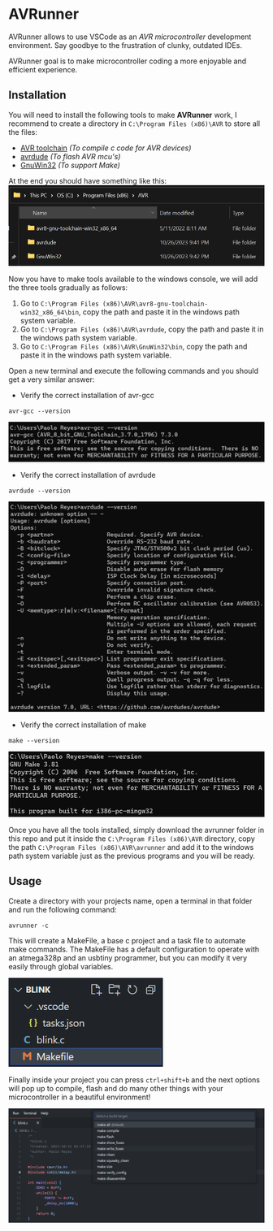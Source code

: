 # AVRunner
AVRunner allows to use VSCode as an *AVR microcontroller* development environment. Say goodbye to the frustration of clunky, outdated IDEs. 

AVRunner goal is to make microcontroller coding a more enjoyable and efficient experience.

## Installation
You will need to install the following tools to make **AVRunner** work, I recommend to create a directory in `C:\Program Files (x86)\AVR` to store all the files:
- [AVR toolchain][microchip_studio_toolchain] *(To compile c code for AVR devices)*
- [avrdude][avrdude] *(To flash AVR mcu's)*
- [GnuWin32][GnuWin32] *(To support Make)*

At the end you should have something like this:
![tools][tools_image]

Now you have to make tools available to the windows console, we will add the three tools gradually as follows:
1. Go to `C:\Program Files (x86)\AVR\avr8-gnu-toolchain-win32_x86_64\bin`, copy the path and paste it in the windows path system variable.
2. Go to `C:\Program Files (x86)\AVR\avrdude`, copy the path and paste it in the windows path system variable.
3. Go to `C:\Program Files (x86)\AVR\GnuWin32\bin`, copy the path and paste it in the windows path system variable.

Open a new terminal and execute the following commands and you should get a very similar answer: 
- Verify the correct installation of avr-gcc 
```
avr-gcc --version
```
![avr_gcc][avr_gcc_image] 
- Verify the correct installation of avrdude 
```
avrdude --version
```
![avrdude][avrdude_image]
- Verify the correct installation of make
```
make --version
```
![make][make_image]

Once you have all the tools installed, simply download the avrunner folder in this repo and put it inside the `C:\Program Files (x86)\AVR` directory, copy the path `C:\Program Files (x86)\AVR\avrunner` and add it to the windows path system variable just as the previous programs and you will be ready.

## Usage
Create a directory with your projects name, open a terminal in that folder and run the following command: 
```
avrunner -c
```
This will create a MakeFile, a base c project and a task file to automate make commands. The MakeFile has a default configuration to operate with an atmega328p and an usbtiny programmer, but you can modify it very easily through global variables.

![avrunner_output][avrunner_output_image]

Finally inside your project you can press `ctrl+shift+b` and the next options will pop up to compile, flash and do many other things with your microcontroller in a beautiful environment!

![tasks][tasks_image]

[microchip_studio_toolchain]: https://www.microchip.com/en-us/tools-resources/develop/microchip-studio/gcc-compilers
[avrdude]: https://github.com/avrdudes/avrdude/releases
[GnuWin32]: https://gnuwin32.sourceforge.net/packages/make.htm
[tools_image]: resources/tools.png
[avr_gcc_image]: resources/avr-gcc.png
[avrdude_image]: resources/avrdude.png
[make_image]: resources/make.png
[avrunner_output_image]: resources/avrunner_output.png
[tasks_image]: resources/tasks.png